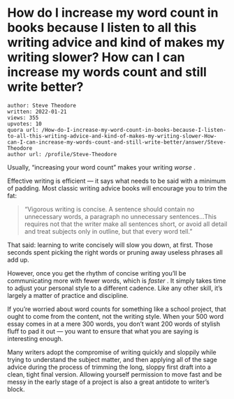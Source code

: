 # How do I increase my word count in books because I listen to all this writing advice and kind of makes my writing slower? How can I can increase my words count and still write better?

	author: Steve Theodore
	written: 2022-01-21
	views: 355
	upvotes: 10
	quora url: /How-do-I-increase-my-word-count-in-books-because-I-listen-to-all-this-writing-advice-and-kind-of-makes-my-writing-slower-How-can-I-can-increase-my-words-count-and-still-write-better/answer/Steve-Theodore
	author url: /profile/Steve-Theodore


Usually, “increasing your word count” makes your writing _worse_ .

Effective writing is efficient — it says what needs to be said with a minimum of padding. Most classic writing advice books will encourage you to trim the fat:

> “Vigorous writing is concise. A sentence should contain no unnecessary words, a paragraph no unnecessary sentences…This requires not that the writer make all sentences short, or avoid all detail and treat subjects only in outline, but that every word tell.”

That said: learning to write concisely will slow you down, at first. Those seconds spent picking the right words or pruning away useless phrases all add up.

However, once you get the rhythm of concise writing you’ll be communicating more with fewer words, which is _faster_ . It simply takes time to adjust your personal style to a different cadence. Like any other skill, it’s largely a matter of practice and discipline.

If you’re worried about word counts for something like a school project, that ought to come from the content, not the writing style. When your 500 word essay comes in at a mere 300 words, you don’t want 200 words of stylish fluff to pad it out — you want to ensure that what you are saying is interesting enough.

Many writers adopt the compromise of writing quickly and sloppily while trying to understand the subject matter, and then applying all of the sage advice during the process of trimming the long, sloppy first draft into a clean, tight final version. Allowing yourself permission to move fast and be messy in the early stage of a project is also a great antidote to writer’s block.

